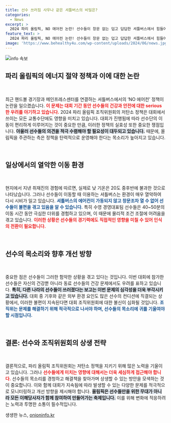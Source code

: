 ```yaml
---
title: 선수 쓰러짐 사우나 같은 셔틀버스의 비밀은?
categories:
  - News
excerpt: >
  2024 파리 올림픽, NO 에어컨 논란! 선수들이 창문 없는 덥고 답답한 셔틀버스에서 힘들어하고 있다. 대회 개선을 위한 목소리가 커지고 있는 가운데, 선수들의 불만은 말 그대로 열기를 더하고 있다!
feature_text: >
  2024 파리 올림픽, NO 에어컨 논란! 선수들이 창문 없는 덥고 답답한 셔틀버스에서 힘들어하고 있다. 대회 개선을 위한 목소리가 커지고 있는 가운데, 선수들의 불만은 말 그대로 열기를 더하고 있다!
image: 'https://www.behealthy4u.com/wp-content/uploads/2024/06/news.jpg'
---
```


<p><img src="https://www.behealthy4u.com/wp-content/uploads/2024/06/news.jpg" alt="info 속보" /></p>

<h2 data-ke-size="size26">파리 올림픽의 에너지 절약 정책과 이에 대한 논란</h2>

<p data-ke-size="size16">&nbsp;</p>

<p>최근 핸드볼 경기장과 메인프레스센터를 연결하는 셔틀버스에서의 ‘NO 에어컨’ 정책이 논란을 일으켰습니다. <b><span style="color: #ee2323;">이 문제는 대회 기간 동안 선수들의 건강과 안전에 대한 serious한 우려를 야기하고 있습니다.</span></b> 2024 파리 올림픽 조직위원회의 저탄소 정책은 대회에서 쓰이는 모든 교통수단에도 영향을 미치고 있습니다. 대회가 진행됨에 따라 선수단의 이동이 편리하게 이루어지는 것이 중요한 만큼, 이러한 정책의 실효성 또한 중요한 쟁점입니다. <b><span style="background-color: #21538527;">아울러 선수들의 의견을 적극 수렴해야 할 필요성이 대두되고 있습니다.</span></b> 때문에, 올림픽을 주관하는 측은 정책을 탄력적으로 운영해야 한다는 목소리가 높아지고 있습니다.</p>

<p data-ke-size="size16">&nbsp;</p>

<h2 data-ke-size="size26">일상에서의 열악한 이동 환경</h2>

<p data-ke-size="size16">&nbsp;</p>

<p>현지에서 지낸 취재진의 경험에 따르면, 실제로 낮 기온은 20도 중후반에 불과한 것으로 나타났습니다. 그러나 선수들이 이동할 때 이용하는 셔틀버스는 환경이 매우 열악하여 다시 시비가 일고 있습니다. <b><span style="color: #1a5490;">셔틀버스의 에어컨이 가동되지 않고 창문조차 열 수 없어 선수들이 불편을 겪고 있음을 알 수 있습니다.</span></b> 특히 수영 경영대표팀 선수들은 40~50분의 이동 시간 동안 극심한 더위를 경험하고 있으며, 이 때문에 물리적 조건 조절에 어려움을 겪고 있습니다. <b><span style="color: #ee2323;">이러한 상황은 선수들의 경기력에도 직접적인 영향을 미칠 수 있어 인식의 전환이 필요합니다.</span></b></p>

<p data-ke-size="size16">&nbsp;</p>

<h2 data-ke-size="size26">선수의 목소리와 향후 개선 방향</h2>

<p data-ke-size="size16">&nbsp;</p>

<p>중요한 점은 선수들이 그러한 험악한 상황을 겪고 있다는 것입니다. 이번 대회에 참가한 선수들은 자신의 건강뿐 아니라 동료 선수들의 건강 문제에서도 우려를 표하고 있습니다. <b><span style="background-color: #21538527;">특히, 다른 나라의 선수들이 쓰러졌다는 보고는 이번 문제의 심각성을 더욱 부각시키고 있습니다.</span></b> 대회 중 기후와 같은 외부 환경 요인도 많은 선수의 컨디션에 직결되는 상황에서, 이러한 불편이 지속된다면 대회 조직위원회에 대한 불신이 심화될 것입니다. <b><span style="color: #1a5490;">조직위는 문제를 해결하기 위해 적극적으로 나서야 하며, 선수들의 목소리에 귀를 기울여야 할 시점입니다.</span></b></p>

<p data-ke-size="size16">&nbsp;</p>

<h2 data-ke-size="size26">결론: 선수와 조직위원회의 상생 전략</h2>

<p data-ke-size="size16">&nbsp;</p>

<p>결론적으로, 파리 올림픽 조직위원회는 저탄소 정책을 지키기 위해 많은 노력을 기울이고 있습니다. 그러나 <b><span style="color: #ee2323;">선수들에게 미치는 영향에 대해서는 더욱 세심하게 접근해야 합니다.</span></b> 선수들의 목소리를 경청하고 해결책을 찾아가며 상생할 수 있는 방안을 모색하는 것이 중요합니다. 이와 함께 대회가 지속됨에 따라 발생할 수 있는 다양한 문제를 적극적으로 모니터링하고 개선 방향을 제시해야 합니다. <b><span style="background-color: #21538527;">올림픽은 선수들만을 위한 무대가 아니라 모든 이해당사자가 함께 참여하여 만들어가는 축제입니다.</span></b> 이를 위해 변화에 적응하려는 노력과 투명한 소통이 필수적입니다.</p>
생생한 뉴스, <a href="https://onioninfo.kr" rel="dofollow">onioninfo.kr</a>


